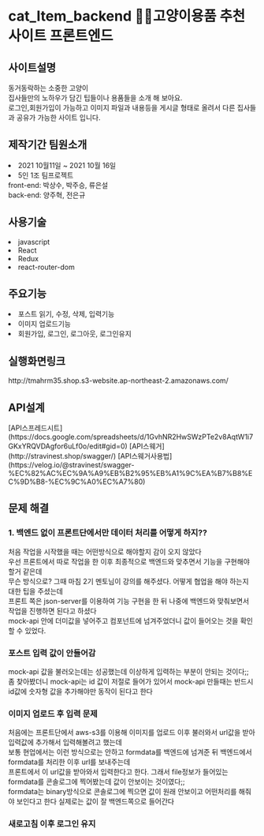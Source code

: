 # cat_Item_backend 🐱‍👓고양이용품 추천 사이트 프론트엔드 
<h2>사이트설명</h2> 
동거동락하는 소중한 고양이<br> 
집사들만의 노하우가 담긴 팁들이나 용품들을 소개 해 보아요.<br>
로그인,회원가입이 가능하고 이미지 파일과 내용등을 게시글 형태로 올려서 다른 집사들과 공유가 가능한 사이트 입니다. 
<h2>제작기간 팀원소개</h2> 
<li> 2021 10월11일 ~ 2021 10월 16일</li> 
<li>5인 1조 팀프로젝트<br>
  front-end: 박상수, 박주승, 류은설 <br> 
  back-end: 양주혁, 전은규 
<h2>사용기술</h2> 
<li>javascript</li> 
<li>React</li> 
<li>Redux</li> 
<li>react-router-dom</li>
<h2>주요기능</h2> 
<li>포스트 읽기, 수정, 삭제, 입력기능</li>
<li>이미지 업로드기능</li>
<li>회원가입, 로그인, 로그아웃, 로그인유지</li>
<h2>실행화면링크</h2>
http://tmahrm35.shop.s3-website.ap-northeast-2.amazonaws.com/
<h2>API설계</h2> 
 [API스프레드시트](https://docs.google.com/spreadsheets/d/1GvhNR2HwSWzPTe2v8AqtW1i7GKxYRQVDAgfor6uLf0o/edit#gid=0) 
 [API스웨거](http://stravinest.shop/swagger/) 
 [API스웨거사용법](https://velog.io/@stravinest/swagger-%EC%82%AC%EC%9A%A9%EB%B2%95%EB%A1%9C%EA%B7%B8%EC%9D%B8-%EC%9C%A0%EC%A7%80) 
 <h2>문제 해결</h2> 
 <h3>1. 백엔드 없이 프론트단에서만 데이터 처리를 어떻게 하지??</h3>
 처음 작업을 시작했을 때는 어떤방식으로 해야할지 감이 오지 않았다<br>
 우선 프론트에서 따로 작업을 한 이후 최종적으로 백엔드와 맞추면서 기능을 구현해야 할거 같은데<br>
 무슨 방식으로? 그때 마침 2기 멘토님이 강의를 해주셨다. 어떻게 협업을 해야 하는지 대한 팁을 주셨는데<br>
 프론트 쪽은 json-server를 이용하여 기능 구현을 한 뒤 나중에 백엔드와 맞춰보면서 작업을 진행하면 된다고 하셨다<br>
 mock-api 안에 더미값을 넣어주고 컴포넌트에 넘겨주었더니 값이 들어오는 것을 확인할 수 있었다.<br>
 
 <h3>포스트 입력 값이 안들어감</h3>
 mock-api 값을 불러오는데는 성공했는데 이상하게 입력하는 부분이 안되는 것이다;;<br>
 좀 찾아봤더니 mock-api는 id 값이 저절로 들어가 있어서 mock-api 만들때는 반드시 id값에 숫자형 값을 추가해야만
 동작이 된다고 한다<br>
 
 <h3>이미지 업로드 후 입력 문제</h3>
 처음에는 프론트단에서 aws-s3를 이용해 이미지를 업로드 이후 불러와서 url값을 받아 입력값에 추가해서 입력해볼려고 했는데<br>
 보통 현업에서는 이런 방식으로는 안하고 formdata를 백엔드에 넘겨준 뒤 백엔드에서 formdata를 처리한 이후 url를 보내주는데<br>
 프론트에서 이 url값을 받아와서 입력한다고 한다. 그래서 file정보가 들어있는 formdata를 콘솔로그에 찍어봤는데 값이 안보이는 것이였다;;<br>
 formdata는 binary방식으로 콘솔로그에 찍으면 값이 원래 안보이고 어떤처리를 해줘야 보인다고 한다 실제로는 값이 잘 백엔드쪽으로 들어간다<br>
 
 <h3>새로고침 이후 로그인 유지</h3>
 
 
 

 
 


